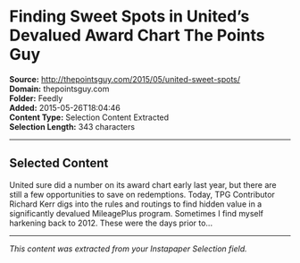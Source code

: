 # Finding Sweet Spots in United’s Devalued Award Chart The Points Guy

**Source:** http://thepointsguy.com/2015/05/united-sweet-spots/  
**Domain:** thepointsguy.com  
**Folder:** Feedly  
**Added:** 2015-05-26T18:04:46  
**Content Type:** Selection Content Extracted  
**Selection Length:** 343 characters  


---

## Selected Content

United sure did a number on its award chart early last year, but there are still a few opportunities to save on redemptions. Today, TPG Contributor Richard Kerr digs into the rules and routings to find hidden value in a significantly devalued MileagePlus program. Sometimes I find myself harkening back to 2012. These were the days prior to...

---

*This content was extracted from your Instapaper Selection field.*